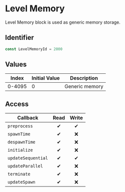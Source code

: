 # Level Memory

Level Memory block is used as generic memory storage.

## Identifier

```ts
const LevelMemoryId = 2000
```

## Values

| Index  | Initial Value | Description    |
| ------ | ------------- | -------------- |
| 0-4095 | 0             | Generic memory |

## Access

| Callback           | Read | Write |
| ------------------ | :--: | :---: |
| `preprocess`       |  ✔   |   ✔   |
| `spawnTime`        |  ✔   |  ❌   |
| `despawnTime`      |  ✔   |  ❌   |
| `initialize`       |  ✔   |  ❌   |
| `updateSequential` |  ✔   |   ✔   |
| `updateParallel`   |  ✔   |  ❌   |
| `terminate`        |  ✔   |  ❌   |
| `updateSpawn`      |  ✔   |  ❌   |
